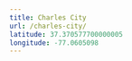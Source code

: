 ```yaml
---
title: Charles City
url: /charles-city/
latitude: 37.370577700000005
longitude: -77.0605098
---
```

